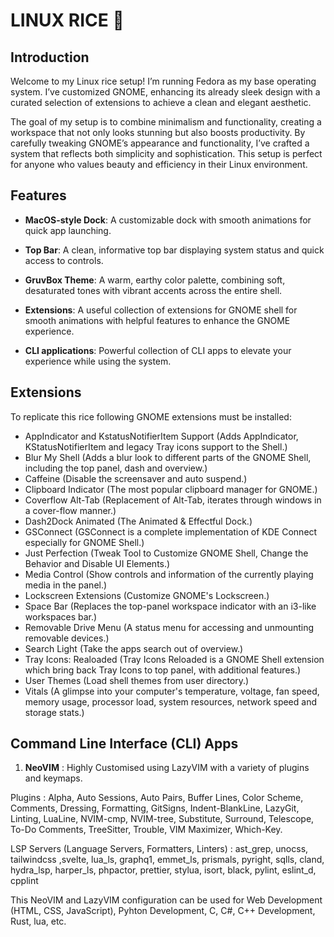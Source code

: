 # LINUX RICE 🍚

## Introduction

Welcome to my Linux rice setup! I’m running Fedora as my base operating system.
I’ve customized GNOME, enhancing its already sleek design with a curated selection of extensions to achieve a clean and elegant aesthetic.

The goal of my setup is to combine minimalism and functionality, creating a workspace that not only looks stunning but also boosts productivity.
By carefully tweaking GNOME’s appearance and functionality, I’ve crafted a system that reflects both simplicity and sophistication.
This setup is perfect for anyone who values beauty and efficiency in their Linux environment.

## Features

- **MacOS-style Dock**: A customizable dock with smooth animations for quick app launching.

- **Top Bar**: A clean, informative top bar displaying system status and quick access to controls.

- **GruvBox Theme**: A warm, earthy color palette, combining soft, desaturated tones with vibrant accents across the entire shell.

- **Extensions**: A useful collection of extensions for GNOME shell for smooth animations with helpful features to enhance the GNOME experience.

- **CLI applications**: Powerful collection of CLI apps to elevate your experience while using the system.

## Extensions

To replicate this rice following GNOME extensions must be installed:

- AppIndicator and KstatusNotifierItem Support (Adds AppIndicator, KStatusNotifierItem and legacy Tray icons support to the Shell.)
- Blur My Shell (Adds a blur look to different parts of the GNOME Shell, including the top panel, dash and overview.)
- Caffeine (Disable the screensaver and auto suspend.)
- Clipboard Indicator (The most popular clipboard manager for GNOME.)
- Coverflow Alt-Tab (Replacement of Alt-Tab, iterates through windows in a cover-flow manner.)
- Dash2Dock Animated (The Animated & Effectful Dock.)
- GSConnect (GSConnect is a complete implementation of KDE Connect especially for GNOME Shell.)
- Just Perfection (Tweak Tool to Customize GNOME Shell, Change the Behavior and Disable UI Elements.)
- Media Control (Show controls and information of the currently playing media in the panel.)
- Lockscreen Extensions (Customize GNOME's Lockscreen.)
- Space Bar (Replaces the top-panel workspace indicator with an i3-like workspaces bar.)
- Removable Drive Menu (A status menu for accessing and unmounting removable devices.)
- Search Light (Take the apps search out of overview.)
- Tray Icons: Realoaded (Tray Icons Reloaded is a GNOME Shell extension which bring back Tray Icons to top panel, with additional features.)
- User Themes (Load shell themes from user directory.)
- Vitals (A glimpse into your computer's temperature, voltage, fan speed, memory usage, processor load, system resources, network speed and storage stats.)

## Command Line Interface (CLI) Apps

1. **NeoVIM** : Highly Customised using LazyVIM with a variety of plugins and keymaps.

Plugins : Alpha, Auto Sessions, Auto Pairs, Buffer Lines, Color Scheme, Comments, Dressing, Formatting, GitSigns, Indent-BlankLine, LazyGit, Linting, LuaLine, NVIM-cmp, NVIM-tree, Substitute, Surround, Telescope, To-Do Comments, TreeSitter, Trouble, VIM Maximizer, Which-Key.

LSP Servers (Language Servers, Formatters, Linters) : ast_grep, unocss, tailwindcss ,svelte, lua_ls, graphq1, emmet_ls, prismals, pyright, sqlls, cland, hydra_lsp, harper_ls, phpactor, prettier, stylua, isort, black, pylint, eslint_d, cpplint

This NeoVIM and LazyVIM configuration can be used for Web Development (HTML, CSS, JavaScript), Pyhton Development, C, C#, C++ Development, Rust, lua, etc.
